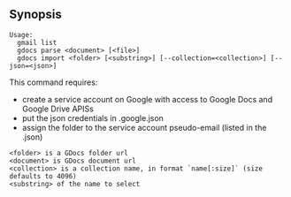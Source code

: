 ## Synopsis

```text
Usage:
  gmail list 
  gdocs parse <document> [<file>]
  gdocs import <folder> [<substring>] [--collection=<collection>] [--json=<json>]
```

This command requires:
- create a service account on Google with access to Google Docs and Google Drive APISs
- put the json credentials in .google.json
- assign the folder to the service account pseudo-email (listed in the .json)

```text
<folder> is a GDocs folder url
<document> is GDocs document url
<collection> is a collection name, in format `name[:size]` (size defaults to 4096)
<substring> of the name to select
```